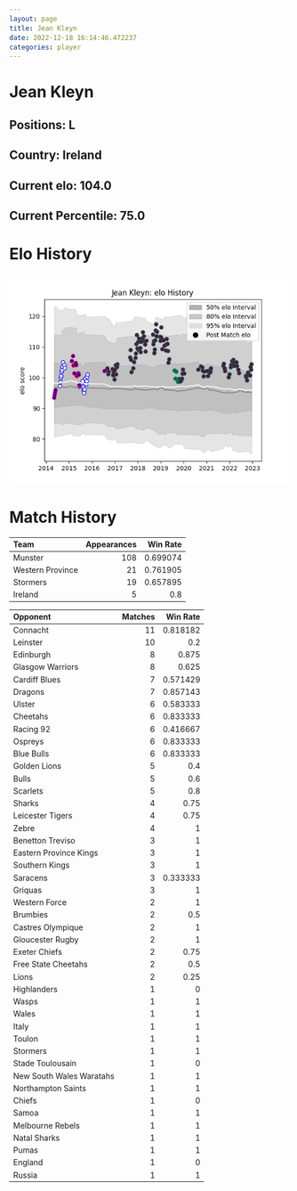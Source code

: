 ```yaml
---  
layout: page  
title: Jean Kleyn  
date: 2022-12-18 16:14:46.472237  
categories: player  
---
```

# Jean Kleyn

## Positions: L

## Country: Ireland

## Current elo: 104.0

## Current Percentile: 75.0

# Elo History


![elo history](history_JeanKleyn.png)
# Match History


| Team             |   Appearances |   Win Rate |
|:-----------------|--------------:|-----------:|
| Munster          |           108 |   0.699074 |
| Western Province |            21 |   0.761905 |
| Stormers         |            19 |   0.657895 |
| Ireland          |             5 |   0.8      |

| Opponent                 |   Matches |   Win Rate |
|:-------------------------|----------:|-----------:|
| Connacht                 |        11 |   0.818182 |
| Leinster                 |        10 |   0.2      |
| Edinburgh                |         8 |   0.875    |
| Glasgow Warriors         |         8 |   0.625    |
| Cardiff Blues            |         7 |   0.571429 |
| Dragons                  |         7 |   0.857143 |
| Ulster                   |         6 |   0.583333 |
| Cheetahs                 |         6 |   0.833333 |
| Racing 92                |         6 |   0.416667 |
| Ospreys                  |         6 |   0.833333 |
| Blue Bulls               |         6 |   0.833333 |
| Golden Lions             |         5 |   0.4      |
| Bulls                    |         5 |   0.6      |
| Scarlets                 |         5 |   0.8      |
| Sharks                   |         4 |   0.75     |
| Leicester Tigers         |         4 |   0.75     |
| Zebre                    |         4 |   1        |
| Benetton Treviso         |         3 |   1        |
| Eastern Province Kings   |         3 |   1        |
| Southern Kings           |         3 |   1        |
| Saracens                 |         3 |   0.333333 |
| Griquas                  |         3 |   1        |
| Western Force            |         2 |   1        |
| Brumbies                 |         2 |   0.5      |
| Castres Olympique        |         2 |   1        |
| Gloucester Rugby         |         2 |   1        |
| Exeter Chiefs            |         2 |   0.75     |
| Free State Cheetahs      |         2 |   0.5      |
| Lions                    |         2 |   0.25     |
| Highlanders              |         1 |   0        |
| Wasps                    |         1 |   1        |
| Wales                    |         1 |   1        |
| Italy                    |         1 |   1        |
| Toulon                   |         1 |   1        |
| Stormers                 |         1 |   1        |
| Stade Toulousain         |         1 |   0        |
| New South Wales Waratahs |         1 |   1        |
| Northampton Saints       |         1 |   1        |
| Chiefs                   |         1 |   0        |
| Samoa                    |         1 |   1        |
| Melbourne Rebels         |         1 |   1        |
| Natal Sharks             |         1 |   1        |
| Pumas                    |         1 |   1        |
| England                  |         1 |   0        |
| Russia                   |         1 |   1        |